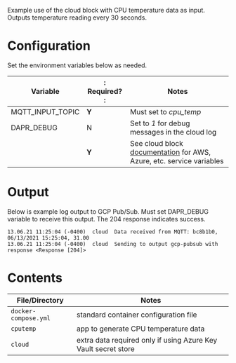 Example use of the cloud block with CPU temperature data as input. Outputs temperature reading every 30 seconds.

# Configuration
Set the environment variables below as needed.

| Variable |: Required? :| Notes |
| -------- | ----------  |------ |
| MQTT_INPUT_TOPIC | **Y** | Must set to _cpu_temp_ |
| DAPR_DEBUG | N | Set to _1_ for debug messages in the cloud log |
|  | **Y** | See cloud block [documentation](https://www.balena.io/docs/learn/develop/integrations/cloud-block-services/aws/) for AWS, Azure, etc. service variables |


# Output
Below is example log output to GCP Pub/Sub. Must set DAPR_DEBUG variable to receive this output. The 204 response indicates success.

```
13.06.21 11:25:04 (-0400)  cloud  Data received from MQTT: bc8b1b0, 06/13/2021 15:25:04, 31.00
13.06.21 11:25:04 (-0400)  cloud  Sending to output gcp-pubsub with response <Response [204]>
```

# Contents

| File/Directory | Notes |
| -------------- | ----- |
| `docker-compose.yml` | standard container configuration file |
| `cputemp` | app to generate CPU temperature data |
| `cloud`| extra data required only if using Azure Key Vault secret store |


